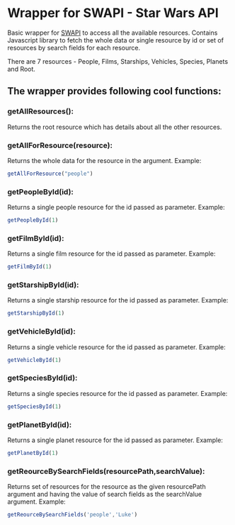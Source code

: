 # Wrapper for SWAPI - Star Wars API

Basic wrapper for [SWAPI](https://swapi.co/) to access all the available resources.
Contains Javascript library to fetch the whole data or single resource by id or set of resources by search fields for each resource.

There are 7 resources - People, Films, Starships, Vehicles, Species, Planets and Root.

## The wrapper provides following cool functions:

### getAllResources():

Returns the root resource which has details about all the other resources.

### getAllForResource(resource):

Returns the whole data for the resource in the argument.
Example:
```javascript
getAllForResource("people")
``` 

### getPeopleById(id): 

Returns a single people resource for the id passed as parameter.
Example:
```javascript
getPeopleById(1)
``` 

### getFilmById(id):

Returns a single film resource for the id passed as parameter.
Example:
```javascript
getFilmById(1)
``` 

### getStarshipById(id):

Returns a single starship resource for the id passed as parameter.
Example:
```javascript
getStarshipById(1)
```

### getVehicleById(id):

Returns a single vehicle resource for the id passed as parameter.
Example:
```javascript
getVehicleById(1)
```

### getSpeciesById(id):

Returns a single species resource for the id passed as parameter.
Example:
```javascript
getSpeciesById(1)
```

### getPlanetById(id):

Returns a single planet resource for the id passed as parameter.
Example:
```javascript
getPlanetById(1)
```

### getReourceBySearchFields(resourcePath,searchValue):

Returns set of resources for the resource as the given resourcePath argument and having the value of search fields as the searchValue argument.
Example:
```javascript
getReourceBySearchFields('people','Luke')
```
